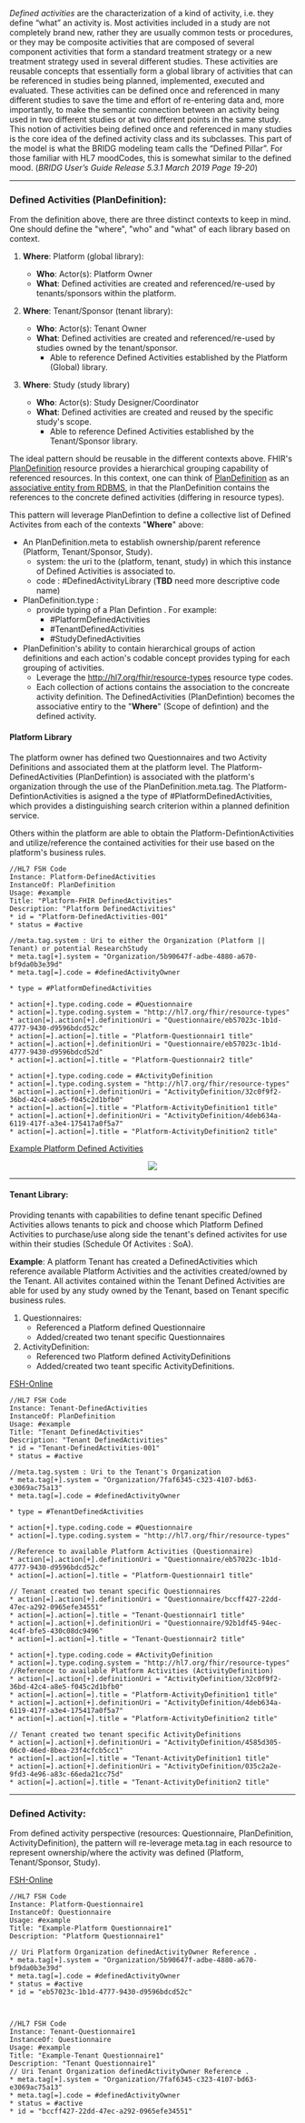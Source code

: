 
  


*Defined activities* are the characterization of a kind of activity, i.e. they define “what” an activity is. Most activities included in a study are not completely brand new, rather they are usually common tests or procedures, or they may be composite activities that are composed of several component activities that form a standard treatment strategy or a new treatment strategy used in several different studies. These activities are reusable concepts that essentially form a global library of activities that can be referenced in studies being planned, implemented, executed and evaluated. These activities can be defined once and referenced in many different studies to save the time and effort of re-entering data and, more importantly, to make the semantic connection between an activity being used in two different studies or at two different points in the same study. This notion of activities being defined once and referenced in many studies is the core idea of the defined activity class and its subclasses. This part of the model is what the BRIDG modeling team calls the “Defined Pillar”. For those familiar with HL7 moodCodes, this is somewhat similar to the defined mood. (*BRIDG User’s Guide Release 5.3.1 March 2019 Page 19-20*)

  

---


### Defined Activities (PlanDefinition):

From the definition above, there are three distinct contexts to keep in mind. One should define the "where", "who" and "what" of each library based on context.

1. **Where**: Platform (global library):
    *  **Who**: Actor(s): Platform Owner
    *  **What**: Defined activities are created and referenced/re-used by tenants/sponsors within the platform.

2.  **Where**: Tenant/Sponsor (tenant library):
    *  **Who**: Actor(s): Tenant Owner
    *  **What**: Defined activities are created and referenced/re-used by studies owned by the tenant/sponsor.
        * Able to reference Defined Activities established by the Platform (Global) library.

3.  **Where**: Study (study library)
    *  **Who**: Actor(s): Study Designer/Coordinator
    *  **What**: Defined activities are created and reused by the specific study's scope.
        * Able to reference Defined Activities established by the Tenant/Sponsor library.

  

The ideal pattern should be reusable in the different contexts above. FHIR's [PlanDefinition](http://build.fhir.org/plandefinition.html) resource provides a hierarchical grouping capability of referenced resources. In this context, one can think of [PlanDefinition](http://build.fhir.org/plandefinition.html) as an [associative entity from RDBMS](https://en.wikipedia.org/wiki/Associative_entity), in that the PlanDefinition contains the references to the concrete defined activities (differing in resource types).

This pattern will leverage PlanDefintion to define a collective list of Defined Activites from each of the contexts "**Where**" above:
* An PlanDefinition.meta to establish ownership/parent reference (Platform, Tenant/Sponsor, Study).
  * system: the uri to the (platform, tenant, study) in which this instance of Defined Activities is associated to.
  * code : #DefinedActivityLibrary (**TBD** need more descriptive code name)
* PlanDefinition.type : 
  * provide typing of a Plan Defintion . For example:
    * #PlatformDefinedActivities
    * #TenantDefinedActivities
    * #StudyDefinedActivities
* PlanDefinition's ability to contain hierarchical groups of action definitions and each action's codable concept provides typing for each grouping of activities.
  * Leverage the http://hl7.org/fhir/resource-types resource type codes.
  * Each collection of actions contains the association to the concreate activity definition. The DefinedActivities (PlanDefintion) becomes the associative entiry to the "**Where**" (Scope of defintion) and the defined activity. 


#### Platform Library

The platform owner has defined two Questionnaires and two Activity Definitions and associated them at the platform level.
The Platform-DefinedActivities (PlanDefintion) is associated with the platform's organization through the use of the PlanDefinition.meta.tag. The Platform-DefintionActivities is asigned a the type of #PlatformDefinedActivities, which provides a distinguishing search criterion within a planned definition service.

Others within the platform are able to obtain the Platform-DefintionActivities and utilize/reference the contained activities for their use based on the platform's business rules. 

```
//HL7 FSH Code
Instance: Platform-DefinedActivities
InstanceOf: PlanDefinition
Usage: #example
Title: "Platform-FHIR DefinedActivities"
Description: "Platform DefinedActivities"
* id = "Platform-DefinedActivities-001"
* status = #active

//meta.tag.system : Uri to either the Organization (Platform || Tenant) or potential ResearchStudy
* meta.tag[+].system = "Organization/5b90647f-adbe-4880-a670-bf9da0b3e39d"  
* meta.tag[=].code = #definedActivityOwner

* type = #PlatformDefinedActivities

* action[+].type.coding.code = #Questionnaire
* action[=].type.coding.system = "http://hl7.org/fhir/resource-types"
* action[=].action[+].definitionUri = "Questionnaire/eb57023c-1b1d-4777-9430-d9596bdcd52c"
* action[=].action[=].title = "Platform-Questionnair1 title"
* action[=].action[+].definitionUri = "Questionnaire/eb57023c-1b1d-4777-9430-d9596bdcd52d"
* action[=].action[=].title = "Platform-Questionnair2 title"

* action[+].type.coding.code = #ActivityDefinition
* action[=].type.coding.system = "http://hl7.org/fhir/resource-types"
* action[=].action[+].definitionUri = "ActivityDefinition/32c0f9f2-36bd-42c4-a8e5-f045c2d1bfb0"
* action[=].action[=].title = "Platform-ActivityDefinition1 title"
* action[=].action[+].definitionUri = "ActivityDefinition/4deb634a-6119-417f-a3e4-175417a0f5a7"
* action[=].action[=].title = "Platform-ActivityDefinition2 title"
```
[Example Platform Defined Activities](PlanDefinition-PlatformDefinedActivities-001.html)


<center><img src="PlatformDefinedActivities2.jpg"/></center>

---
#### Tenant Library:

Providing tenants with capabilities to define tenant specific Defined Activities allows tenants to pick and choose which Platform Defined Activities to purchase/use along side the tenant's defined activites for use within their studies (Schedule Of Activites : SoA).

**Example**: A platform Tenant has created a DefinedActivities which reference available Platform Activities and the activities created/owned by the Tenant. All activites contained within the Tenant Defined Activities are able for used by any study owned by the Tenant, based on Tenant specific business rules. 
  

1. Questionnaires:
    * Referenced a Platform defined Questionnaire
    * Added/created two tenant specific Questionnaires
2. ActivityDefinition:
    * Referenced two Platform defined ActivityDefinitions
    * Added/created two teant specific ActivityDefinitions.
 
[FSH-Online](https://fshschool.org/FSHOnline)
```
//HL7 FSH Code
Instance: Tenant-DefinedActivities
InstanceOf: PlanDefinition
Usage: #example
Title: "Tenant DefinedActivities"
Description: "Tenant DefinedActivities"
* id = "Tenant-DefinedActivities-001"
* status = #active

//meta.tag.system : Uri to the Tenant's Organization
* meta.tag[+].system = "Organization/7faf6345-c323-4107-bd63-e3069ac75a13"  
* meta.tag[=].code = #definedActivityOwner

* type = #TenantDefinedActivities

* action[+].type.coding.code = #Questionnaire
* action[=].type.coding.system = "http://hl7.org/fhir/resource-types"

//Reference to available Platform Activities (Questionnaire)
* action[=].action[+].definitionUri = "Questionnaire/eb57023c-1b1d-4777-9430-d9596bdcd52c"
* action[=].action[=].title = "Platform-Questionnair1 title"

// Tenant created two tenant specific Questionnaires
* action[=].action[+].definitionUri = "Questionnaire/bccff427-22dd-47ec-a292-0965efe34551"
* action[=].action[=].title = "Tenant-Questionnair1 title"
* action[=].action[+].definitionUri = "Questionnaire/92b1df45-94ec-4c4f-bfe5-430c08dc9496"
* action[=].action[=].title = "Tenant-Questionnair2 title"

* action[+].type.coding.code = #ActivityDefinition
* action[=].type.coding.system = "http://hl7.org/fhir/resource-types"
//Reference to available Platform Activities (ActivityDefinition)
* action[=].action[+].definitionUri = "ActivityDefinition/32c0f9f2-36bd-42c4-a8e5-f045c2d1bfb0"
* action[=].action[=].title = "Platform-ActivityDefinition1 title"
* action[=].action[+].definitionUri = "ActivityDefinition/4deb634a-6119-417f-a3e4-175417a0f5a7"
* action[=].action[=].title = "Platform-ActivityDefinition2 title"

// Tenant created two tenant specific ActivityDefinitions
* action[=].action[+].definitionUri = "ActivityDefinition/4585d305-06c0-46ed-8bea-23f4cfcb5cc1"
* action[=].action[=].title = "Tenant-ActivityDefinition1 title"
* action[=].action[+].definitionUri = "ActivityDefinition/035c2a2e-9fd3-4e96-a83c-66eda21cc75d"
* action[=].action[=].title = "Tenant-ActivityDefinition2 title"

```

---

### Defined Activity:

From defined activity perspective (resources: Questionnaire, PlanDefinition, ActivityDefinition), the pattern will re-leverage meta.tag in each resource to represent ownership/where the activity was defined (Platform, Tenant/Sponsor, Study).

[FSH-Online](https://fshschool.org/FSHOnline)
```
//HL7 FSH Code
Instance: Platform-Questionnaire1
InstanceOf: Questionnaire
Usage: #example
Title: "Example-Platform Questionnaire1"
Description: "Platform Questionnaire1"

// Uri Platform Organization definedActivityOwner Reference . 
* meta.tag[+].system = "Organization/5b90647f-adbe-4880-a670-bf9da0b3e39d"  
* meta.tag[=].code = #definedActivityOwner  
* status = #active
* id = "eb57023c-1b1d-4777-9430-d9596bdcd52c"



//HL7 FSH Code
Instance: Tenant-Questionnaire1
InstanceOf: Questionnaire
Usage: #example
Title: "Example-Tenant Questionnaire1"
Description: "Tenant Questionnaire1"
// Uri Tenant Organization definedActivityOwner Reference . 
* meta.tag[+].system = "Organization/7faf6345-c323-4107-bd63-e3069ac75a13"  
* meta.tag[=].code = #definedActivityOwner
* status = #active
* id = "bccff427-22dd-47ec-a292-0965efe34551"

```